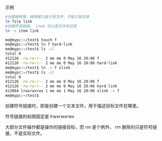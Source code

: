 示例
```bash
#创建硬链接，硬链接只能引用文件，不能引用目录
ln file link
#创建符号链接， item 可以是文件和目录
ln -s item link
```


```bash
me@mypc:~/test$ touch f
me@mypc:~/test$ ln f hard-link
me@mypc:~/test$ ls -il
total 0
412126 -rw-rw-r-- 2 me me 0 May 16 20:06 f
412126 -rw-rw-r-- 2 me me 0 May 16 20:06 hard-link
me@mypc:~/test$ ln -s f slink
me@mypc:~/test$ ls -il
total 0
412126 -rw-rw-r-- 2 me me 0 May 16 20:06 f
412126 -rw-rw-r-- 2 me me 0 May 16 20:06 hard-link
413064 lrwxrwxrwx 1 me me 1 May 16 20:06 slink -> f
me@mypc:~/test$ 
```


创建符号链接时，即是创建一个文本文件，用于描述目标文件在哪里。


符号链接的权限固定是 lrwxrwxrwx


大部分文件操作都是操作的链接目标，而 rm 是个例外， rm 删除的只是符号链接，不是实际文件。